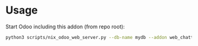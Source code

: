 # Usage

Start Odoo including this addon (from repo root):

```bash
python3 scripts/nix_odoo_web_server.py --db-name mydb --addon web_chatter_position
```
